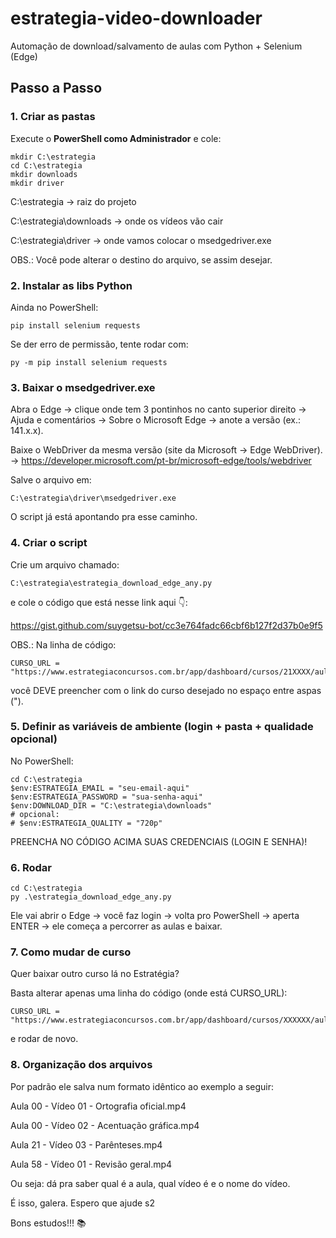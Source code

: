 # estrategia-video-downloader
Automação de download/salvamento de aulas com Python + Selenium (Edge)


## Passo a Passo

### 1. Criar as pastas

Execute o **PowerShell como Administrador** e cole:

```
mkdir C:\estrategia
cd C:\estrategia
mkdir downloads
mkdir driver
```

C:\estrategia → raiz do projeto

C:\estrategia\downloads → onde os vídeos vão cair

C:\estrategia\driver → onde vamos colocar o msedgedriver.exe


OBS.: Você pode alterar o destino do arquivo, se assim desejar.


### 2. Instalar as libs Python
Ainda no PowerShell:

```
pip install selenium requests
```
Se der erro de permissão, tente rodar com:
```
py -m pip install selenium requests
```


### 3. Baixar o msedgedriver.exe
Abra o Edge → clique onde tem 3 pontinhos no canto superior direito → Ajuda e comentários → Sobre o Microsoft Edge → anote a versão (ex.: 141.x.x).

Baixe o WebDriver da mesma versão (site da Microsoft → Edge WebDriver). → https://developer.microsoft.com/pt-br/microsoft-edge/tools/webdriver

Salve o arquivo em:
```
C:\estrategia\driver\msedgedriver.exe
```
O script já está apontando pra esse caminho.


### 4. Criar o script
Crie um arquivo chamado:
```
C:\estrategia\estrategia_download_edge_any.py
```
e cole o código que está nesse link aqui 👇:

https://gist.github.com/suygetsu-bot/cc3e764fadc66cbf6b127f2d37b0e9f5

OBS.: Na linha de código: 
```
CURSO_URL = "https://www.estrategiaconcursos.com.br/app/dashboard/cursos/21XXXX/aulas"
```
você DEVE preencher com o link do curso desejado no espaço entre aspas (").


### 5. Definir as variáveis de ambiente (login + pasta + qualidade opcional)

No PowerShell:
```
cd C:\estrategia
$env:ESTRATEGIA_EMAIL = "seu-email-aqui"
$env:ESTRATEGIA_PASSWORD = "sua-senha-aqui"
$env:DOWNLOAD_DIR = "C:\estrategia\downloads"
# opcional:
# $env:ESTRATEGIA_QUALITY = "720p"
```


PREENCHA NO CÓDIGO ACIMA SUAS CREDENCIAIS (LOGIN E SENHA)!


### 6. Rodar
```
cd C:\estrategia
py .\estrategia_download_edge_any.py
```


Ele vai abrir o Edge → você faz login → volta pro PowerShell → aperta ENTER → ele começa a percorrer as aulas e baixar.



### 7. Como mudar de curso

Quer baixar outro curso lá no Estratégia?

Basta alterar apenas uma linha do código (onde está CURSO_URL): 
```
CURSO_URL = "https://www.estrategiaconcursos.com.br/app/dashboard/cursos/XXXXXX/aulas"
```
e rodar de novo.


### 8. Organização dos arquivos

Por padrão ele salva num formato idêntico ao exemplo a seguir:

Aula 00 - Vídeo 01 - Ortografia oficial.mp4

Aula 00 - Vídeo 02 - Acentuação gráfica.mp4

Aula 21 - Vídeo 03 - Parênteses.mp4

Aula 58 - Vídeo 01 - Revisão geral.mp4



Ou seja: dá pra saber qual é a aula, qual vídeo é e o nome do vídeo.



É isso, galera. Espero que ajude s2


Bons estudos!!! 📚
